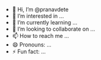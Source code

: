 - 👋 Hi, I’m @pranavdete
- 👀 I’m interested in ...
- 🌱 I’m currently learning ...
- 💞️ I’m looking to collaborate on ...
- 📫 How to reach me ...
- 😄 Pronouns: ...
- ⚡ Fun fact: ...

<!---
pranavdete/pranavdete is a ✨ special ✨ repository because its `README.md` (this file) appears on your GitHub profile.
You can click the Preview link to take a look at your changes.
--->
